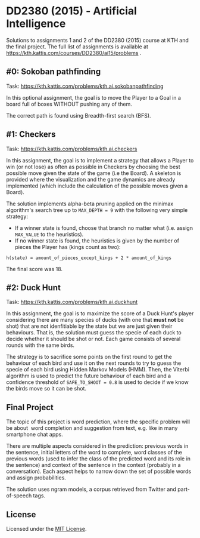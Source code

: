 # DD2380 (2015) - Artificial Intelligence

Solutions to assignments 1 and 2 of the DD2380 (2015) course at KTH and the final project. The full list of assignments is available at https://kth.kattis.com/courses/DD2380/ai15/problems .

## #0: Sokoban pathfinding
Task: https://kth.kattis.com/problems/kth.ai.sokobanpathfinding

In this optional assignment, the goal is to move the Player to a Goal in a board full of boxes WITHOUT pushing any of them.

The correct path is found using Breadth-first search (BFS).

## #1: Checkers
Task: https://kth.kattis.com/problems/kth.ai.checkers

In this assignment, the goal is to implement a strategy that allows a Player to win (or not lose) as often as possible in Checkers by choosing the best possible move given the state of the game (i.e the Board). A skeleton is provided where the visualization and the game dynamics are already implemented (which include the calculation of the possible moves given a Board).

The solution implements alpha-beta pruning applied on the minimax algorithm's search tree up to `MAX_DEPTH = 9` with the following very simple strategy:

* If a winner state is found, choose that branch no matter what (i.e. assign `MAX_VALUE` to the heuristics).
* If no winner state is found, the heuristics is given by the number of pieces the Player has (kings count as two):

`h(state) = amount_of_pieces_except_kings + 2 * amount_of_kings  `

The final score was 18.

## #2: Duck Hunt
Task: https://kth.kattis.com/problems/kth.ai.duckhunt

In this assignment, the goal is to maximize the score of a Duck Hunt's player considering there are many species of ducks (with one that **must not** be shot) that are not idenfitiable by the state but we are just given their behaviours. That is, the solution must guess the specie of each duck to decide whether it should be shot or not. Each game consists of several rounds with the same birds.

The strategy is to sacrifice some points on the first round to get the behaviour of each bird and use it on the next rounds to try to guess the specie of each bird using Hidden Markov Models (HMM).
Then, the Viterbi algorithm is used to predict the future behaviour of each bird and a confidence threshold of `SAFE_TO_SHOOT = 0.8` is used to decide if we know the birds move so it can be shot.

## Final Project

The topic of this project is word prediction, where the specific problem will be about ​ word completion and suggestion from text,​ e.g. like in many smartphone chat apps.

There are multiple aspects considered in the prediction: previous words in the sentence, initial letters of the word to complete, word classes of the previous words (used to infer the class of the predicted word and its role in the sentence) and context of the sentence in the context (probably in a conversation). Each aspect helps to narrow down the set of possible words and assign probabilities.

The solution uses n­gram models, a corpus retrieved from Twitter and part-of-speech tags.

## License

Licensed under the [MIT License](/LICENSE).